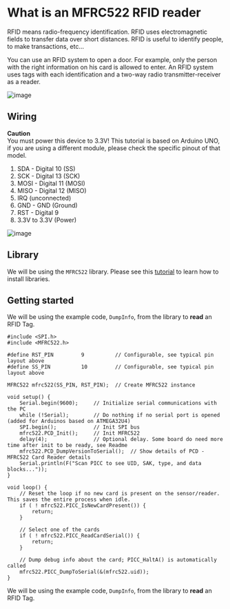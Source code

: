 # What is an MFRC522 RFID reader
RFID means radio-frequency identification. RFID uses electromagnetic fields to transfer data over short distances. RFID is useful to identify people, to make transactions, etc…

You can use an RFID system to open a door. For example, only the person with the right information on his card is allowed to enter. An RFID system uses tags with each identification and a two-way radio transmitter-receiver as a reader.

![image](https://github.com/creativetechnologylab/physicalComputingTutorials/assets/64136454/aedb217d-7e64-498a-a881-36e6b46c3fac)

## Wiring
<p class="callout danger"><b>Caution</b><br />
  You must power this device to 3.3V! This tutorial is based on Arduino UNO, if you are using a different module, please check the specific pinout of that model.
</p>

1. SDA - Digital 10 (SS)
1. SCK - Digital 13 (SCK)
1. MOSI - Digital 11 (MOSI)
1. MISO - Digital 12 (MISO)
1. IRQ (unconnected)
1. GND - GND (Ground)
1. RST - Digital 9
1. 3.3V to 3.3V (Power)

![image](https://github.com/creativetechnologylab/physicalComputingTutorials/assets/64136454/fb0c67ab-9237-453f-9315-92f142c65c18)

## Library

We will be using the `MFRC522` library. Please see this [tutorial](https://github.com/creativetechnologylab/physicalComputingTutorials/blob/main/How%20to%20install%20libraries.md) to learn how to install libraries.

## Getting started
We will be using the example code, `DumpInfo`, from the library to **read** an RFID Tag.

````
#include <SPI.h>
#include <MFRC522.h>

#define RST_PIN         9          // Configurable, see typical pin layout above
#define SS_PIN          10         // Configurable, see typical pin layout above

MFRC522 mfrc522(SS_PIN, RST_PIN);  // Create MFRC522 instance

void setup() {
	Serial.begin(9600);		// Initialize serial communications with the PC
	while (!Serial);		// Do nothing if no serial port is opened (added for Arduinos based on ATMEGA32U4)
	SPI.begin();			// Init SPI bus
	mfrc522.PCD_Init();		// Init MFRC522
	delay(4);				// Optional delay. Some board do need more time after init to be ready, see Readme
	mfrc522.PCD_DumpVersionToSerial();	// Show details of PCD - MFRC522 Card Reader details
	Serial.println(F("Scan PICC to see UID, SAK, type, and data blocks..."));
}

void loop() {
	// Reset the loop if no new card is present on the sensor/reader. This saves the entire process when idle.
	if ( ! mfrc522.PICC_IsNewCardPresent()) {
		return;
	}

	// Select one of the cards
	if ( ! mfrc522.PICC_ReadCardSerial()) {
		return;
	}

	// Dump debug info about the card; PICC_HaltA() is automatically called
	mfrc522.PICC_DumpToSerial(&(mfrc522.uid));
}
````

We will be using the example code, `DumpInfo`, from the library to **read** an RFID Tag.
